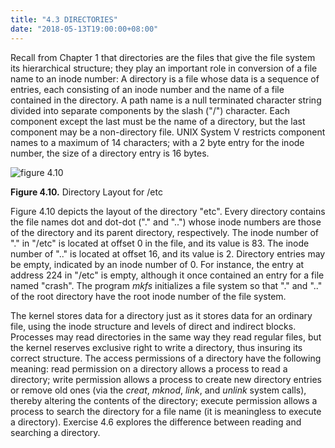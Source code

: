 ```yaml
---
title: "4.3 DIRECTORIES"
date: "2018-05-13T19:00:00+08:00"
---
```


Recall from Chapter 1 that directories are the files that give the file system its hierarchical structure; they play an important role in conversion of a file name to an inode number: A directory is a file whose data is a sequence of entries, each consisting of an inode number and the name of a file contained in the directory. A path name is a null terminated character string divided into separate components by the slash ("/") character. Each component except the last must be the name of a directory, but the last component may be a non-directory file. UNIX System V restricts component names to a maximum of 14 characters; with a 2 byte entry for the inode number, the size of a directory entry is 16 bytes.

![figure 4.10](/linux/img/bach/figure4.10.jpg)

**Figure 4.10.** Directory Layout for /etc

Figure 4.10 depicts the layout of the directory "etc". Every directory contains the file names dot and dot-dot ("." and "..") whose inode numbers are those of the directory and its parent directory, respectively. The inode number of "." in "/etc" is located at offset 0 in the file, and its value is 83. The inode number of ".." is located at offset 16, and its value is 2. Directory entries may be empty, indicated by an inode number of 0. For instance, the entry at address 224 in "/etc" is empty, although it once contained an entry for a file named "crash". The program *mkfs* initializes a file system so that "." and ".." of the root directory have the root inode number of the file system.

The kernel stores data for a directory just as it stores data for an ordinary file, using the inode structure and levels of direct and indirect blocks. Processes may read directories in the same way they read regular files, but the kernel reserves exclusive right to write a directory, thus insuring its correct structure. The access permissions of a directory have the following meaning: read permission on a directory allows a process to read a directory; write permission allows a process to create new directory entries or remove old ones (via the *creat*, *mknod*, *link*, and *unlink* system calls), thereby altering the contents of the directory; execute permission allows a process to search the directory for a file name (it is meaningless to execute a directory). Exercise 4.6 explores the difference between reading and searching a directory.